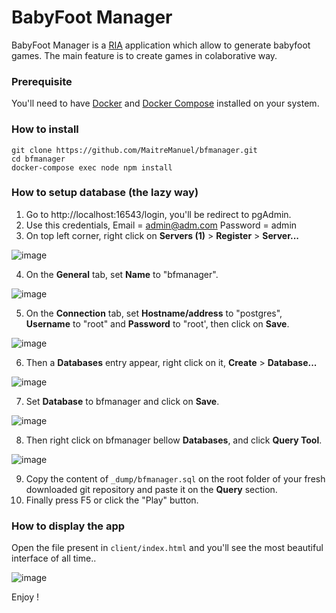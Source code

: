 # BabyFoot Manager

BabyFoot Manager is a [RIA](https://en.wikipedia.org/wiki/Rich_Internet_application) application which allow to generate babyfoot games. The main feature is to create games in colaborative way.

### Prerequisite

You'll need to have [Docker](https://docs.docker.com/engine/install/) and [Docker Compose](https://docs.docker.com/compose/install/) installed on your system.

### How to install

```
git clone https://github.com/MaitreManuel/bfmanager.git
cd bfmanager
docker-compose exec node npm install
```

### How to setup database (the lazy way)

1. Go to http://localhost:16543/login, you'll be redirect to pgAdmin.
2. Use this credentials, Email = admin@adm.com Password = admin
3. On top left corner, right click on __Servers (1)__ > __Register__ > __Server...__

![image](https://user-images.githubusercontent.com/23707008/185819793-b195b793-2bbc-422d-8a4c-05fe4e54f504.png)

4. On the __General__ tab, set __Name__ to "bfmanager".

![image](https://user-images.githubusercontent.com/23707008/185819685-a7a96b7e-80f9-46ba-adab-7cec9da8205a.png)

5. On the __Connection__ tab, set __Hostname/address__ to "postgres", __Username__ to "root" and __Password__ to "root', then click on __Save__.

![image](https://user-images.githubusercontent.com/23707008/185819711-57acd6b6-5ad1-42b8-b62b-6afe1db2a300.png)

6. Then a __Databases__ entry appear, right click on it, __Create__ > __Database...__

![image](https://user-images.githubusercontent.com/23707008/185819765-50938a7c-d518-4848-9338-a02eb40df1e2.png)

7. Set __Database__ to bfmanager and click on __Save__.

![image](https://user-images.githubusercontent.com/23707008/185819828-5dc2d5a0-4e74-463a-9224-ffb1a4807468.png)

8. Then right click on bfmanager bellow __Databases__, and click __Query Tool__.

![image](https://user-images.githubusercontent.com/23707008/185819858-c97c174c-e195-4093-87a5-499c7fbdf7cb.png)

9. Copy the content of `_dump/bfmanager.sql` on the root folder of your fresh downloaded git repository and paste it on the __Query__ section.
10. Finally press F5 or click the "Play" button.

### How to display the app

Open the file present in `client/index.html` and you'll see the most beautiful interface of all time..

![image](https://user-images.githubusercontent.com/23707008/185820000-19febfd5-2b04-4790-95a1-62d647fd83d1.png)

Enjoy !
